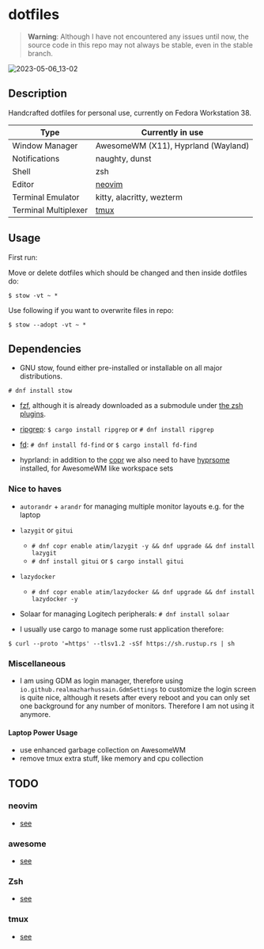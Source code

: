 # dotfiles

> **Warning**: Although I have not encountered any issues until now, the source code in this repo may
> not always be stable, even in the stable branch.

![2023-05-06_13-02](https://user-images.githubusercontent.com/45210978/236620337-46d11a9e-6e77-4816-ae22-03f9bc13bc32.png)

## Description

Handcrafted dotfiles for personal use, currently on Fedora Workstation 38.

| Type                 | Currently in use                                |
| -------------------- | ----------------------------------------------- |
| Window Manager       | AwesomeWM (X11), Hyprland (Wayland)             |
| Notifications        | naughty, dunst                                  |
| Shell                | zsh                                             |
| Editor               | [neovim](https://github.com/arminveres/nvim)    |
| Terminal Emulator    | kitty, alacritty, wezterm                       |
| Terminal Multiplexer | [tmux](https://github.com/arminveres/tmux.conf) |

## Usage

First run:

Move or delete dotfiles which should be changed and then inside dotfiles do:

`$ stow -vt ~ *`

Use following if you want to overwrite files in repo:

`$ stow --adopt -vt ~ *`

## Dependencies

- GNU stow, found either pre-installed or installable on all major distributions.

`# dnf install stow`

- [fzf](https://github.com/junegunn/fzf), although it is already downloaded as a submodule under
  [the zsh plugins](./zsh/.config/zsh/plugins/fzf/).

- [ripgrep](https://github.com/BurntSushi/ripgrep): `$ cargo install ripgrep` or `# dnf install ripgrep`

- [fd](https://github.com/sharkdp/fd): `# dnf install fd-find` or `$ cargo install fd-find`

- hyprland: in addition to the [copr](https://copr.fedorainfracloud.org/coprs/solopasha/hyprland/)
  we also need to have [hyprsome](https://github.com/sopa0/hyprsome) installed, for AwesomeWM like
  workspace sets

### Nice to haves

- `autorandr` + `arandr` for managing multiple monitor layouts e.g. for the laptop

- `lazygit` or `gitui`

  - `# dnf copr enable atim/lazygit -y && dnf upgrade && dnf install lazygit`
  - `# dnf install gitui` or `$ cargo install gitui`

- `lazydocker`

  - `# dnf copr enable atim/lazydocker && dnf upgrade && dnf install lazydocker -y`

- Solaar for managing Logitech peripherals: `# dnf install solaar`

- I usually use cargo to manage some rust application therefore:

`$ curl --proto '=https' --tlsv1.2 -sSf https://sh.rustup.rs | sh`

### Miscellaneous

- I am using GDM as login manager, therefore using `io.github.realmazharhussain.GdmSettings` to
  customize the login screen is quite nice, although it resets after every reboot and you can only
  set one background for any number of monitors. Therefore I am not using it anymore.

#### Laptop Power Usage

- use enhanced garbage collection on AwesomeWM
- remove tmux extra stuff, like memory and cpu collection

## TODO

### neovim

- [see](https://github.com/arminveres/nvim)

### awesome

- [see](./awesome/.config/awesome/README.md)

### Zsh

- [see](./zsh/.config/zsh/README.md)

### tmux

- [see](https://github.com/arminveres/tmux.conf)
